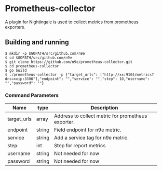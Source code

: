 # Prometheus-collector
A plugin for Nightingale is used to collect metrics from prometheus exporters.


## Building and running 

    $ mkdir -p $GOPATH/src/github.com/n9e
    $ cd $GOPATH/src/github.com/n9e
    $ git clone https://github.com/n9e/prometheus-collector.git
    $ cd prometheus-collector
    $ go build
    $ ./prometheus-collector -p {"target_urls": ["http://xx:9104/metrics?dns=xxip:3306"],"endpoint": "","service": "","step": 10,"username": "","password": ""}


 ### Command Parameters
 Name                             |  type     | Description
 ---------------------------------|-----------|--------------------------------------------------------------------------------------------------
 target_urls                      | array     | Address to collect metric for prometheus exporter.
 endpoint                         | string    | Field endpoint for n9e metric.
 service                          | string    | Add a service tag for n9e metric.
 step                             | int       | Step for report metrics 
 username                         | string    | Not needed for now
 password                         | string    | Not needed for now
 
 ###
